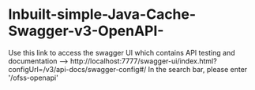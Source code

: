 # Inbuilt-simple-Java-Cache-Swagger-v3-OpenAPI-
Use this link to access the swagger UI which contains API testing and documentation --> http://localhost:7777/swagger-ui/index.html?configUrl=/v3/api-docs/swagger-config#/ 
In the search bar, please enter '/ofss-openapi'
